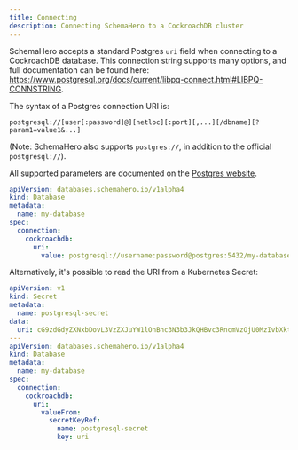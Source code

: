 ```yaml
---
title: Connecting
description: Connecting SchemaHero to a CockroachDB cluster
---
```


SchemaHero accepts a standard Postgres `uri` field when connecting to a CockroachDB database. 
This connection string supports many options, and full documentation can be found here: https://www.postgresql.org/docs/current/libpq-connect.html#LIBPQ-CONNSTRING.

The syntax of a Postgres connection URI is:

```shell
postgresql://[user[:password]@][netloc][:port][,...][/dbname][?param1=value1&...]
```

(Note: SchemaHero also supports `postgres://`, in addition to the official `postgresql://`).

All supported parameters are documented on the [Postgres website](https://www.postgresql.org/docs/current/libpq-connect.html#AEN45575).

```yaml
apiVersion: databases.schemahero.io/v1alpha4
kind: Database
metadata:
  name: my-database
spec:
  connection:
    cockroachdb:
      uri:
        value: postgresql://username:password@postgres:5432/my-database
```


Alternatively, it's possible to read the URI from a Kubernetes Secret:


```yaml
apiVersion: v1
kind: Secret
metadata:
  name: postgresql-secret
data:
  uri: cG9zdGdyZXNxbDovL3VzZXJuYW1lOnBhc3N3b3JkQHBvc3RncmVzOjU0MzIvbXktZGF0YWJhc2U=
---
apiVersion: databases.schemahero.io/v1alpha4
kind: Database
metadata:
  name: my-database
spec:
  connection:
    cockroachdb:
      uri:
        valueFrom:
          secretKeyRef:
            name: postgresql-secret
            key: uri
```
